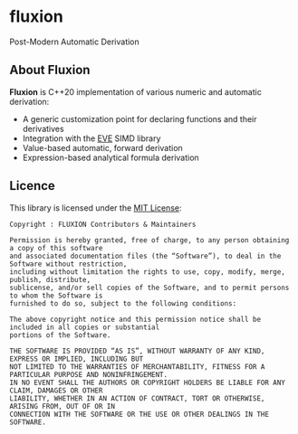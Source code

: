 # fluxion
Post-Modern Automatic Derivation

## About Fluxion
**Fluxion** is C++20 implementation of various numeric and automatic derivation:

- A generic customization point for declaring functions and their derivatives
- Integration with the [EVE](https://jfalcou.github.io/eve/) SIMD library
- Value-based automatic, forward derivation
- Expression-based analytical formula derivation

## Licence
This library is licensed under the [MIT License](http://opensource.org/licenses/MIT):

~~~~~~~~~~~~~~~~~~~~~~~~~~~~~~~~~~~~~~~~~~~~~~~~~~ none
Copyright : FLUXION Contributors & Maintainers

Permission is hereby granted, free of charge, to any person obtaining a copy of this software
and associated documentation files (the “Software”), to deal in the Software without restriction,
including without limitation the rights to use, copy, modify, merge, publish, distribute,
sublicense, and/or sell copies of the Software, and to permit persons to whom the Software is
furnished to do so, subject to the following conditions:

The above copyright notice and this permission notice shall be included in all copies or substantial
portions of the Software.

THE SOFTWARE IS PROVIDED “AS IS”, WITHOUT WARRANTY OF ANY KIND, EXPRESS OR IMPLIED, INCLUDING BUT
NOT LIMITED TO THE WARRANTIES OF MERCHANTABILITY, FITNESS FOR A PARTICULAR PURPOSE AND NONINFRINGEMENT.
IN NO EVENT SHALL THE AUTHORS OR COPYRIGHT HOLDERS BE LIABLE FOR ANY CLAIM, DAMAGES OR OTHER
LIABILITY, WHETHER IN AN ACTION OF CONTRACT, TORT OR OTHERWISE, ARISING FROM, OUT OF OR IN
CONNECTION WITH THE SOFTWARE OR THE USE OR OTHER DEALINGS IN THE SOFTWARE.
~~~~~~~~~~~~~~~~~~~~~~~~~~~~~~~~~~~~~~~~~~~~~~~~~~

